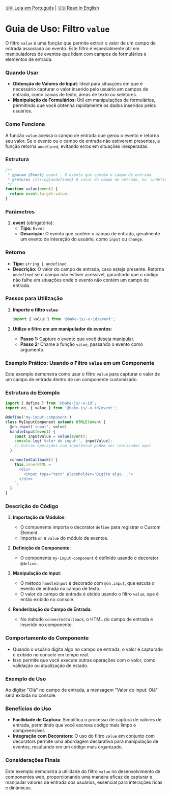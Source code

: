 [🇧🇷 Leia em Português](./README.pt-BR.md) | [🇺🇸 Read in English](./README.md)

# Guia de Uso: Filtro `value`

O filtro `value` é uma função que permite extrair o valor de um campo de entrada associado ao evento. Este filtro é especialmente útil em manipuladores de eventos que lidam com campos de formulários e elementos de entrada.

### Quando Usar

- **Obtenção de Valores de Input**: Ideal para situações em que é necessário capturar o valor inserido pelo usuário em campos de entrada, como caixas de texto, áreas de texto ou seletores.
- **Manipulação de Formulários**: Útil em manipulações de formulários, permitindo que você obtenha rapidamente os dados inseridos pelos usuários.

### Como Funciona

A função `value` acessa o campo de entrada que gerou o evento e retorna seu valor. Se o evento ou o campo de entrada não estiverem presentes, a função retorna `undefined`, evitando erros em situações inesperadas.

### Estrutura

```javascript
/**
 * @param {Event} event - O evento que contém o campo de entrada.
 * @returns {string|undefined} O valor do campo de entrada, ou `undefined` se o campo não estiver presente.
 */
function value(event) {
  return event.target.value;
}
```

### Parâmetros

1. **event** (obrigatório):
   - **Tipo:** `Event`
   - **Descrição:** O evento que contém o campo de entrada, geralmente um evento de interação do usuário, como `input` ou `change`.

### Retorno

- **Tipo:** `string | undefined`
- **Descrição:** O valor do campo de entrada, caso esteja presente. Retorna `undefined` se o campo não estiver acessível, garantindo que o código não falhe em situações onde o evento não contém um campo de entrada.

### Passos para Utilização

1. **Importe o filtro `value`**:

   ```javascript
   import { value } from '@bake-js/-o-id/event';
   ```

2. **Utilize o filtro em um manipulador de eventos**:

   - **Passo 1:** Capture o evento que você deseja manipular.
   - **Passo 2:** Chame a função `value`, passando o evento como argumento.

### Exemplo Prático: Usando o Filtro `value` em um Componente

Este exemplo demonstra como usar o filtro `value` para capturar o valor de um campo de entrada dentro de um componente customizado.

### Estrutura do Exemplo

```javascript
import { define } from '@bake-js/-o-id';
import on, { value } from '@bake-js/-o-id/event';

@define('my-input-component')
class MyInputComponent extends HTMLElement {
  @on.input('input', value)
  handleInput(event) {
    const inputValue = value(event);
    console.log('Valor do input:', inputValue);
    // Outras operações com inputValue podem ser realizadas aqui
  }

  connectedCallback() {
    this.innerHTML = `
      <div>
        <input type="text" placeholder="Digite algo...">
      </div>
    `;
  }
}
```

### Descrição do Código

1. **Importação de Módulos**:
   - O componente importa o decorator `define` para registrar o Custom Element.
   - Importa `on` e `value` do módulo de eventos.

2. **Definição do Componente**:
   - O componente `my-input-component` é definido usando o decorator `@define`.

3. **Manipulação do Input**:
   - O método `handleInput` é decorado com `@on.input`, que escuta o evento de entrada no campo de texto.
   - O valor do campo de entrada é obtido usando o filtro `value`, que é então exibido no console.

4. **Renderização do Campo de Entrada**:
   - No método `connectedCallback`, o HTML do campo de entrada é inserido no componente.

### Comportamento do Componente

- Quando o usuário digita algo no campo de entrada, o valor é capturado e exibido no console em tempo real.
- Isso permite que você execute outras operações com o valor, como validação ou atualização de estado.

### Exemplo de Uso

Ao digitar "Olá" no campo de entrada, a mensagem "Valor do input: Olá" será exibida no console.

### Benefícios do Uso

- **Facilidade de Captura**: Simplifica o processo de captura de valores de entrada, permitindo que você escreva código mais limpo e compreensível.
- **Integração com Decorators**: O uso do filtro `value` em conjunto com decorators permite uma abordagem declarativa para manipulação de eventos, resultando em um código mais organizado.

### Considerações Finais

Este exemplo demonstra a utilidade do filtro `value` no desenvolvimento de componentes web, proporcionando uma maneira eficaz de capturar e manipular valores de entrada dos usuários, essencial para interações ricas e dinâmicas.
